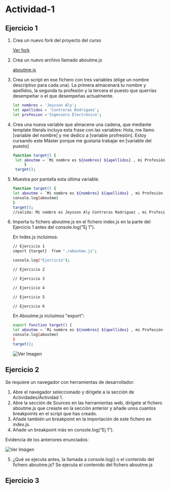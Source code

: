# Actividad-1

## Ejercicio 1

1.  Crea un nuevo fork del proyecto del curso
    
    [Ver fork](https://github.com/alyconr/Javascript-Course.git)
    
2.  Crea un nuevo archivo llamado aboutme.js

    [aboutme.js](https://github.com/alyconr/Actividad-1.git)
    
3.  Crea un script en ese fichero con tres variables (elige un nombre descriptivo para cada una). La primera almacenará tu nombre y apellidos, la segunda tu profesión y la tercera     el puesto que querrías desempeñar o el que desempeñas actualmente.

    ```bash
    let nombres = 'Jeysson Aly';
    let apellidos = 'Contreras Rodriguez';
    let profesion ='Ingeniero Electrónico';
    ```
    
4. Crea una nueva variable que almacene una cadena, que mediante template literals incluya esta frase con las variables: Hola, me llamo [variable del nombre] y me dedico a            [variable profresión]. Estoy cursando este Máster porque me gustaría trabajar en [variable del puesto]
   
    
   ```bash
   function target() {
    let aboutme = `Mi nombre es ${nombres} ${apellidos} , mi Profesión es ${profesion} estoy cursando este Master porque  quiero desempeñarme en  el puesto de ${targetprofile}`; 
        }
    target();
   ``` 
  
5. Muestra por pantalla esta última variable.
  
     ```bash 
     function target() {
    let aboutme = `Mi nombre es ${nombres} ${apellidos} , mi Profesión es ${profesion} estoy cursando este Master porque  quiero desempeñarme en  el puesto de                       ${targetprofile}`; 
    console.log(aboutme)
    }
    target();
    //salida: Mi nombre es Jeysson Aly Contreras Rodriguez , mi Profesión es Ingeniero Electrónico estoy cursando este Master porque  quiero desempeñarme en  el puesto de          Ingeniero DevOps
   ``` 
6.  Importa tu fichero aboutme.js en el fichero index.js en la parte del Ejercicio 1 antes del console.log("Ej 1").
    
    En Index.js incluimos:
    
    ```bash
    // Ejercicio 1
    import {target}  from "./aboutme.js";

    console.log("Ejercicio");

    // Ejercicio 2

    // Ejercicio 3

    // Ejercicio 4

    // Ejercicio 5

    // Ejercicio 6
    
    
    ```
    En Aboutme.js incluimos "export":
    ```bash
    export function target() {
    let aboutme = `Mi nombre es ${nombres} ${apellidos} , mi Profesión es ${profesion} estoy cursando este Master porque  quiero desempeñarme en  el puesto de ${targetprofile}`; 
    console.log(aboutme)
    }
    target();
    
    ```
    ![Ver Imagen](https://imgur.com/cnJmsav.jpg)


## Ejercicio 2

 Se requiere un navegador con herramientas de desarrollador:

1. Abre el navegador seleccionado y dirígete a la sección de Actividades/Actividad 1.
2. Abre la sección de Sources en las herramientas web, dirígete al fichero aboutme.js que creaste en la sección anterior y añade unos cuantos breakpoints en el script que has      creado.
3. Añade también un breakpoint en la importación de este fichero en index.js.
4. Añade un breakpoint más en console.log(“Ej 1”).

 Evidencia de los anteriores enunciados:
 
 ![Ver Imágen](https://imgur.com/dPIyp5t.jpg)
 
5. ¿Qué se ejecuta antes, la llamada a console.log() o el contenido del fichero aboutme.js?
   Se ejecuta el contenido del fichero aboutme.js
   
## Ejercicio 3


    

  

   
  
